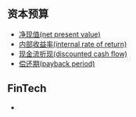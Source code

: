 ## 资本预算

- [净现值(net present value)]()
- [内部收益率(internal rate of return)]()
- [现金流折现(discounted cash flow)]()
- [偿还期(payback period)]()

## FinTech

- []()

